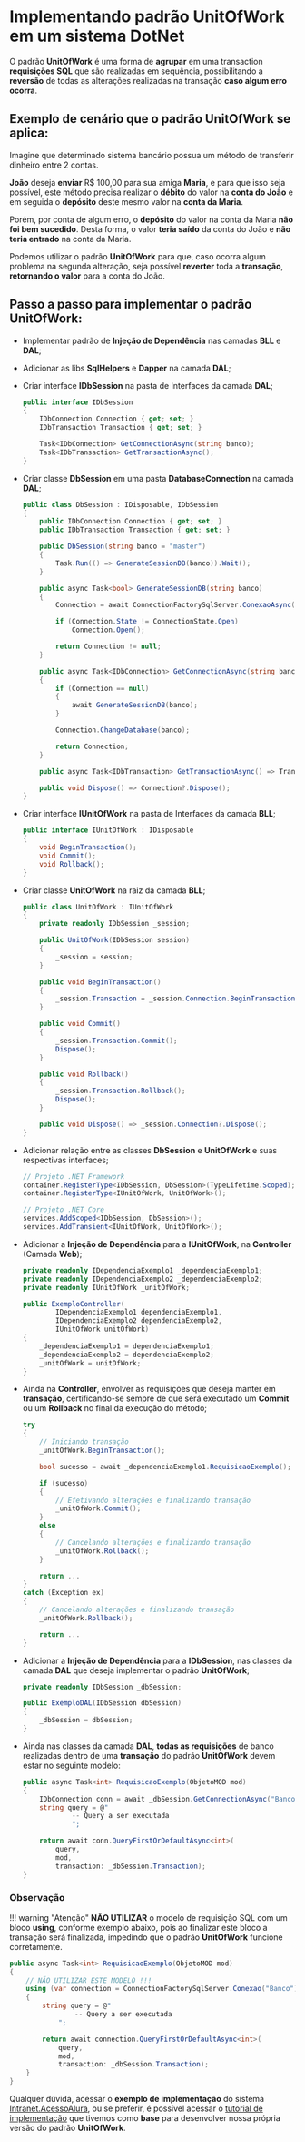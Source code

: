 
# Implementando padrão UnitOfWork em um sistema DotNet

O padrão **UnitOfWork** é uma forma de **agrupar** em uma transaction **requisições SQL** que são 
realizadas em sequência, possibilitando a **reversão** de 
todas as alterações realizadas na transação **caso algum erro ocorra**.

## Exemplo de cenário que o padrão **UnitOfWork** se aplica: 

Imagine que determinado sistema bancário possua um método de transferir dinheiro 
entre 2 contas. 

**João** deseja **enviar** R$ 100,00 para sua amiga **Maria**, e para que isso 
seja possível, este método precisa realizar o **débito** do valor na 
**conta do João** e em seguida o **depósito** deste mesmo valor na 
**conta da Maria**.

Porém, por conta de algum erro, o **depósito** do valor na conta da Maria 
**não foi bem sucedido**. Desta forma, o valor **teria saído** da conta do João e 
**não teria entrado** na conta da Maria.

Podemos utilizar o padrão **UnitOfWork** para que, caso ocorra algum problema na 
segunda alteração, seja possível **reverter** toda a **transação**, 
**retornando o valor** para a conta do João.

## Passo a passo para implementar o padrão **UnitOfWork**:

- Implementar padrão de **Injeção de Dependência** nas camadas **BLL** e 
**DAL**;
- Adicionar as libs **SqlHelpers** e **Dapper** na camada **DAL**;
- Criar interface **IDbSession** na pasta de Interfaces da camada **DAL**;
    
    ```csharp
    public interface IDbSession
    {
    	IDbConnection Connection { get; set; }
    	IDbTransaction Transaction { get; set; }
    
    	Task<IDbConnection> GetConnectionAsync(string banco);
    	Task<IDbTransaction> GetTransactionAsync();
    }
    ```
    
- Criar classe **DbSession** em uma pasta **DatabaseConnection** na camada 
**DAL**;
    
    ```csharp
    public class DbSession : IDisposable, IDbSession
    {
    	public IDbConnection Connection { get; set; }
    	public IDbTransaction Transaction { get; set; }
    
    	public DbSession(string banco = "master")
    	{
    		Task.Run(() => GenerateSessionDB(banco)).Wait();
    	}
    
    	public async Task<bool> GenerateSessionDB(string banco)
    	{
    		Connection = await ConnectionFactorySqlServer.ConexaoAsync(banco);
    
    		if (Connection.State != ConnectionState.Open)
    			Connection.Open();
    
    		return Connection != null;
    	}
    
    	public async Task<IDbConnection> GetConnectionAsync(string banco)
    	{
    		if (Connection == null)
    		{
    			await GenerateSessionDB(banco);
    		}
    
    		Connection.ChangeDatabase(banco);
    
    		return Connection;
    	}
    
    	public async Task<IDbTransaction> GetTransactionAsync() => Transaction;
    
    	public void Dispose() => Connection?.Dispose();
    }
    ```
    
- Criar interface **IUnitOfWork** na pasta de Interfaces da camada **BLL**;
    
    ```csharp
    public interface IUnitOfWork : IDisposable
    {
    	void BeginTransaction();
    	void Commit();
    	void Rollback();
    }
    ```
    
- Criar classe **UnitOfWork** na raiz da camada **BLL**;
    
    ```csharp
    public class UnitOfWork : IUnitOfWork
    {
    	private readonly IDbSession _session;
    
    	public UnitOfWork(IDbSession session)
    	{
    		_session = session;
    	}
    
    	public void BeginTransaction()
    	{
    		_session.Transaction = _session.Connection.BeginTransaction();
    	}
    
    	public void Commit()
    	{
    		_session.Transaction.Commit();
    		Dispose();
    	}
    
    	public void Rollback()
    	{
    		_session.Transaction.Rollback();
    		Dispose();
    	}
    
    	public void Dispose() => _session.Connection?.Dispose();
    }
    ```
    
- Adicionar relação entre as classes **DbSession** e **UnitOfWork** e suas 
respectivas interfaces;
    
    ```csharp
    // Projeto .NET Framework
    container.RegisterType<IDbSession, DbSession>(TypeLifetime.Scoped);
    container.RegisterType<IUnitOfWork, UnitOfWork>();
    
    // Projeto .NET Core
    services.AddScoped<IDbSession, DbSession>();
    services.AddTransient<IUnitOfWork, UnitOfWork>();
    ```
    
- Adicionar a **Injeção de Dependência** para a **IUnitOfWork**, na 
**Controller** (Camada **Web**);
    
    ```csharp
    private readonly IDependenciaExemplo1 _dependenciaExemplo1;
    private readonly IDependenciaExemplo2 _dependenciaExemplo2;
    private readonly IUnitOfWork _unitOfWork;
    
    public ExemploController(
    		IDependenciaExemplo1 dependenciaExemplo1, 
    		IDependenciaExemplo2 dependenciaExemplo2, 
    		IUnitOfWork unitOfWork)
    {
    	_dependenciaExemplo1 = dependenciaExemplo1;
    	_dependenciaExemplo2 = dependenciaExemplo2;
    	_unitOfWork = unitOfWork;
    }
    ```
    
- Ainda na **Controller**, envolver as requisições que deseja manter em 
**transação**, certificando-se sempre de que será executado um **Commit** ou um 
**Rollback** no final da execução do método;
    
    ```csharp
    try
    {
    	// Iniciando transação
    	_unitOfWork.BeginTransaction();
    
    	bool sucesso = await _dependenciaExemplo1.RequisicaoExemplo();
    
    	if (sucesso)
    	{
    		// Efetivando alterações e finalizando transação
    		_unitOfWork.Commit();
    	}
    	else
    	{
    		// Cancelando alterações e finalizando transação
    		_unitOfWork.Rollback();
    	}
    
    	return ...
    }
    catch (Exception ex)
    {
    	// Cancelando alterações e finalizando transação
    	_unitOfWork.Rollback();
    
    	return ...
    }
    ```
    
- Adicionar a **Injeção de Dependência** para a **IDbSession**, nas classes da 
camada **DAL** que deseja implementar o padrão **UnitOfWork**;
    
    ```csharp
    private readonly IDbSession _dbSession;
    
    public ExemploDAL(IDbSession dbSession)
    {
    	_dbSession = dbSession;
    }
    ```
    
- Ainda nas classes da camada **DAL**, **todas as requisições** de banco 
realizadas dentro de uma **transação** do padrão **UnitOfWork** devem estar no 
seguinte modelo:
    
    ```csharp
    public async Task<int> RequisicaoExemplo(ObjetoMOD mod)
    {
    	IDbConnection conn = await _dbSession.GetConnectionAsync("Banco");
    	string query = @"
    			-- Query a ser executada
    			";
    
    	return await conn.QueryFirstOrDefaultAsync<int>(
			query, 
			mod, 
			transaction: _dbSession.Transaction);
    }
    ```
    
### Observação

!!! warning "Atenção"
	**NÃO UTILIZAR** o modelo de requisição SQL com um bloco **using**, 
	conforme exemplo abaixo, pois ao finalizar este bloco a transação será 
	finalizada, impedindo que o padrão **UnitOfWork** funcione corretamente.

```csharp
public async Task<int> RequisicaoExemplo(ObjetoMOD mod)
{
	// NÃO UTILIZAR ESTE MODELO !!!
	using (var connection = ConnectionFactorySqlServer.Conexao("Banco"))
	{
		string query = @"
				-- Query a ser executada
			";

		return await connection.QueryFirstOrDefaultAsync<int>(
			query, 
			mod, 
			transaction: _dbSession.Transaction);
	}
}
```

Qualquer dúvida, acessar o **exemplo de implementação** do sistema 
[Intranet.AcessoAlura](https://gitlab.fiap.com.br/dotnet/Intranet.AcessoAlura), 
ou se preferir, é possível acessar o 
[tutorial de implementação](https://www.devmedia.com.br/unit-of-work-o-padrao-de-unidade-de-trabalho-net/25811) 
que tivemos como **base** para desenvolver nossa própria versão do padrão 
**UnitOfWork**.